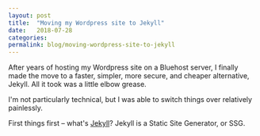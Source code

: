 ```yaml
---
layout: post
title:  "Moving my Wordpress site to Jekyll"
date:   2018-07-28
categories:
permalink: blog/moving-wordpress-site-to-jekyll
---
```



After years of hosting my Wordpress site on a Bluehost server, I finally made the move to a faster, simpler, more secure, and cheaper alternative, Jekyll. All it took was a little elbow grease.

I'm not particularly technical, but I was able to switch things over relatively painlessly.

First things first – what's [Jekyll](https://jekyllrb.com/)? Jekyll is a Static Site Generator, or SSG. 
